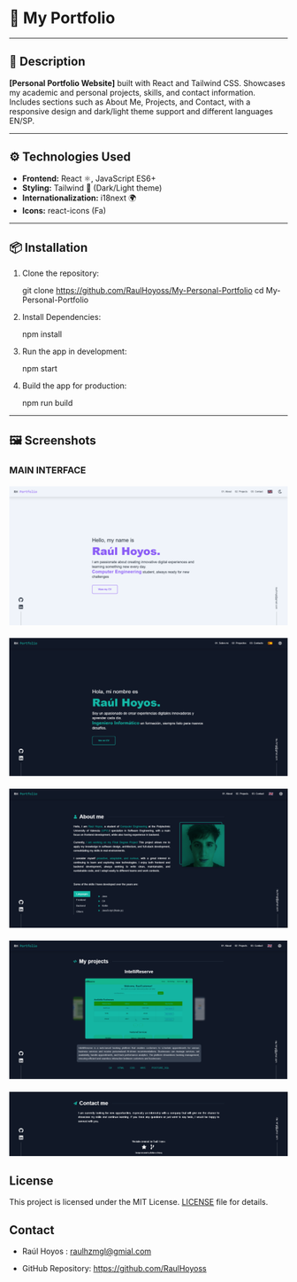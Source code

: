 # 📌 My Portfolio

---

## 🧠 Description
**[Personal Portfolio Website]** built with React and Tailwind CSS.
Showcases my academic and personal projects, skills, and contact information. Includes sections such as About Me, Projects, and Contact, with a responsive design and dark/light theme support and different languages EN/SP.

---

## ⚙️ Technologies Used

- **Frontend:** React ⚛️, JavaScript ES6+
- **Styling:** Tailwind 🎨 (Dark/Light theme)
- **Internationalization:** i18next 🌍
- **Icons:** react-icons (Fa)

---

## 📦 Installation

1. Clone the repository:

   git clone https://github.com/RaulHoyoss/My-Personal-Portfolio
   cd My-Personal-Portfolio

2. Install Dependencies:

    npm install

3. Run the app in development:
    
    npm start

4. Build the app for production:

    npm run build

---   

## 🖼️ Screenshots

### MAIN INTERFACE

####
![Im_LightMode](images/im2.png)

####
![Im_DarkMode](images/im1.png)

####
![Im1](images/im3.png)

####
![Im2](images/im4.png)

####
![Im3](images/im5.png)


##  License

This project is licensed under the MIT License. [LICENSE](LICENSE) file for details.


## Contact 

- Raúl Hoyos : raulhzmgl@gmial.com 

- GitHub Repository: https://github.com/RaulHoyoss



